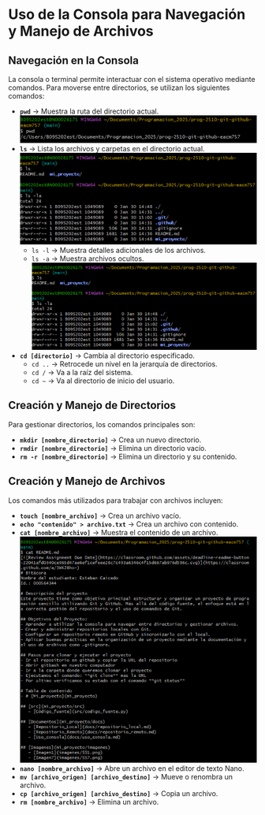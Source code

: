 # Uso de la Consola para Navegación y Manejo de Archivos

## Navegación en la Consola
La consola o terminal permite interactuar con el sistema operativo mediante comandos. Para moverse entre directorios, se utilizan los siguientes comandos:

- **`pwd`** → Muestra la ruta del directorio actual.
![alt text](../imagenes/SS9.png)
- **`ls`** → Lista los archivos y carpetas en el directorio actual.
![alt text](../imagenes/SS10.png)
  - `ls -l` → Muestra detalles adicionales de los archivos.
  - `ls -a` → Muestra archivos ocultos.
  ![alt text](../imagenes/SS10.png)
- **`cd [directorio]`** → Cambia al directorio especificado.
  - `cd ..` → Retrocede un nivel en la jerarquía de directorios.
  - `cd /` → Va a la raíz del sistema.
  - `cd ~` → Va al directorio de inicio del usuario.

## Creación y Manejo de Directorios
Para gestionar directorios, los comandos principales son:

- **`mkdir [nombre_directorio]`** → Crea un nuevo directorio.
- **`rmdir [nombre_directorio]`** → Elimina un directorio vacío.
- **`rm -r [nombre_directorio]`** → Elimina un directorio y su contenido.

## Creación y Manejo de Archivos
Los comandos más utilizados para trabajar con archivos incluyen:

- **`touch [nombre_archivo]`** → Crea un archivo vacío.
- **`echo "contenido" > archivo.txt`** → Crea un archivo con contenido.
- **`cat [nombre_archivo]`** → Muestra el contenido de un archivo.
![alt text](../imagenes/SS11.png)
- **`nano [nombre_archivo]`** → Abre un archivo en el editor de texto Nano.
- **`mv [archivo_origen] [archivo_destino]`** → Mueve o renombra un archivo.
- **`cp [archivo_origen] [archivo_destino]`** → Copia un archivo.
- **`rm [nombre_archivo]`** → Elimina un archivo.




